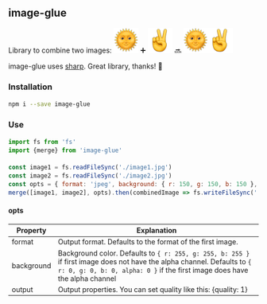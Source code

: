 ## image-glue

Library to combine two images:
![](https://raw.githubusercontent.com/anttikon/image-glue/master/misc/50x50_sun.png)
➕
![](https://raw.githubusercontent.com/anttikon/image-glue/master/misc/50x50_v.png)
🔜
![](https://raw.githubusercontent.com/anttikon/image-glue/master/misc/50x50_sun_v.png)

image-glue uses [sharp](https://www.npmjs.com/package/sharp). Great library, thanks! 👏

### Installation

```bash
npm i --save image-glue
```

### Use

```javascript
import fs from 'fs'
import {merge} from 'image-glue'

const image1 = fs.readFileSync('./image1.jpg')
const image2 = fs.readFileSync('./image2.jpg')
const opts = { format: 'jpeg', background: { r: 150, g: 150, b: 150 }, output: { quality: 100 } }
merge([image1, image2], opts).then(combinedImage => fs.writeFileSync('./combined-image.jpg', combinedImage))
```

#### opts

Property | Explanation
------------ | -------------
format | Output format. Defaults to the format of the first image.
background | Background color. Defaults to `{ r: 255, g: 255, b: 255 }` if first image does not have the alpha channel. Defaults to `{ r: 0, g: 0, b: 0, alpha: 0 }` if the first image does have the alpha channel
output | Output properties. You can set quality like this: {quality: 1}
